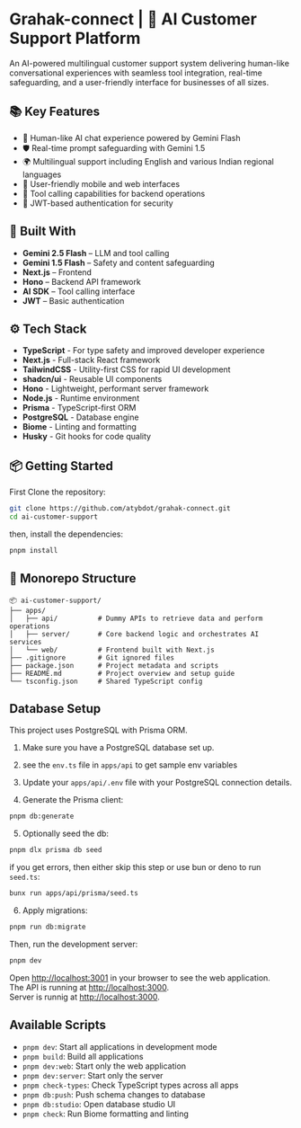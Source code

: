 # Grahak-connect | 🤖 AI Customer Support Platform
An AI-powered multilingual customer support system delivering human-like conversational experiences with seamless tool integration, real-time safeguarding, and a user-friendly interface for businesses of all sizes.


## 📚 Key Features

- 🤖 Human-like AI chat experience powered by Gemini Flash  
- 🛡️ Real-time prompt safeguarding with Gemini 1.5  
- 🌍 Multilingual support including English and various Indian regional languages  
- 📱 User-friendly mobile and web interfaces   
- 🔌 Tool calling capabilities for backend operations  
- 🔐 JWT-based authentication for security


## 🧠 Built With

- **Gemini 2.5 Flash** – LLM and tool calling  
- **Gemini 1.5 Flash** – Safety and content safeguarding  
- **Next.js** – Frontend  
- **Hono** – Backend API framework  
- **AI SDK** – Tool calling interface  
- **JWT** – Basic authentication  

## ⚙️ Tech Stack 

- **TypeScript** - For type safety and improved developer experience
- **Next.js** - Full-stack React framework
- **TailwindCSS** - Utility-first CSS for rapid UI development
- **shadcn/ui** - Reusable UI components
- **Hono** - Lightweight, performant server framework
- **Node.js** - Runtime environment
- **Prisma** - TypeScript-first ORM
- **PostgreSQL** - Database engine
- **Biome** - Linting and formatting
- **Husky** - Git hooks for code quality


## 📦 Getting Started
First Clone the repository:
```bash
git clone https://github.com/atybdot/grahak-connect.git
cd ai-customer-support
```

then, install the dependencies:

```bash
pnpm install
```
## 🔧 Monorepo Structure

```
📦 ai-customer-support/
├── apps/
│   ├── api/          # Dummy APIs to retrieve data and perform operations
│   ├── server/       # Core backend logic and orchestrates AI services
│   └── web/          # Frontend built with Next.js
├── .gitignore        # Git ignored files
├── package.json      # Project metadata and scripts
├── README.md         # Project overview and setup guide
└── tsconfig.json     # Shared TypeScript config
```


## Database Setup

This project uses PostgreSQL with Prisma ORM.

1. Make sure you have a PostgreSQL database set up.
2. see the `env.ts` file in `apps/api` to get sample env variables
3. Update your `apps/api/.env` file with your PostgreSQL connection details.

4. Generate the Prisma client:
```bash
pnpm db:generate
```
5. Optionally seed the db:
```bash
pnpm dlx prisma db seed
```
if you get errors, then either skip this step or use bun or deno to run `seed.ts`:
```sh
bunx run apps/api/prisma/seed.ts
```
6. Apply migrations:

```sh
pnpm run db:migrate
```

Then, run the development server:

```bash
pnpm dev
```

Open [http://localhost:3001](http://localhost:3002) in your browser to see the web application.  
The API is running at [http://localhost:3000](http://localhost:3001).  
Server is runnig at [http://localhost:3000](http://localhost:3002).  

## Available Scripts

- `pnpm dev`: Start all applications in development mode
- `pnpm build`: Build all applications
- `pnpm dev:web`: Start only the web application
- `pnpm dev:server`: Start only the server
- `pnpm check-types`: Check TypeScript types across all apps
- `pnpm db:push`: Push schema changes to database
- `pnpm db:studio`: Open database studio UI
- `pnpm check`: Run Biome formatting and linting
